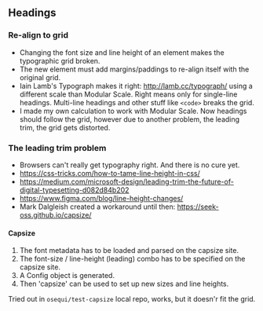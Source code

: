 ## Headings

### Re-align to grid

- Changing the font size and line height of an element makes the typographic grid broken.
- The new element must add margins/paddings to re-align itself with the original grid.
- Iain Lamb's Typograph makes it right: http://lamb.cc/typograph/ using a different scale than Modular Scale. Right means only for single-line headings. Multi-line headings and other stuff like `<code>` breaks the grid.
- I made my own calculation to work with Modular Scale. Now headings should follow the grid, however due to another problem, the leading trim, the grid gets distorted.

### The leading trim problem

- Browsers can't really get typography right. And there is no cure yet.
- https://css-tricks.com/how-to-tame-line-height-in-css/
- https://medium.com/microsoft-design/leading-trim-the-future-of-digital-typesetting-d082d84b202
- https://www.figma.com/blog/line-height-changes/
- Mark Dalgleish created a workaround until then: https://seek-oss.github.io/capsize/

#### Capsize

1. The font metadata has to be loaded and parsed on the capsize site.
2. The font-size / line-height (leading) combo has to be specified on the capsize site.
3. A Config object is generated.
4. Then 'capsize' can be used to set up new sizes and line heights.

Tried out in `osequi/test-capsize` local repo, works, but it doesn'r fit the grid.
